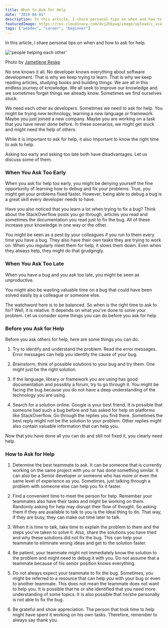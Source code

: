 ```yaml
---
title: When to Ask for Help
date: "2019-04-01"
description: In this article, I share personal tips on when and how to ask for help.
featuredImage: https://res.cloudinary.com/dvj2hbywq/image/upload/c_scale,w_800/v1554089772/jametlene-reskp-769516-unsplash-compressor_rayqfk.jpg
tags: ["webdev", "career", "beginner"]
---
```

In this article, I share personal tips on when and how to ask for help.

<picture>!['people helping each other'](https://res.cloudinary.com/dvj2hbywq/image/upload/c_scale,w_800/v1554089772/jametlene-reskp-769516-unsplash-compressor_rayqfk.jpg)

<figcaption>Photo by <a href="https://unsplash.com/photos/gVfGGb62Fpo?utm_source=unsplash&amp;utm_medium=referral&amp;utm_content=creditCopyText" class="">Jametlene Reskp</a></figcaption>
</picture>



No one knows it all. No developer knows everything about software development. That is why we keep trying to learn. That is why we keep reading articles, studying books and building things. We are all in this endless journey of knowledge. We all seek to improve our knowledge and we sometimes forget things we already know. Sometimes we find ourselves stuck.

We need each other as developers. Sometimes we need to ask for help. You might be trying new technology, learning a new language or framework. Maybe you just joined a new company. Maybe you are working on a task that you have never done before. In these scenarios, we might get stuck and might need the help of others. 

While it is important to ask for help, it also important to know the right time to ask to help. 

Asking too early and asking too late both have disadvantages. Let us discuss some of them.

<h3>When You Ask Too Early</h3>

When you ask for help too early, you might be denying yourself the fine opportunity of learning how to debug and fix your problems. True, you might get your problems fixed faster. However, being able to debug a bug is a great skill every developer needs to have. 

Have you also noticed that you learn a lot when trying to fix a bug? Think about the StackOverflow posts you go through, articles you read and sometimes the documentation you read just to fix the bug. All of these increase your knowledge in one way or the other.

You might be seen as a pest by your colleagues if you run to them every time you have a bug. They also have their own tasks they are trying to work on. When you regularly meet them for help, it slows them down. Even when they always help, they might do that grudgingly.

<h3>When You Ask Too Late</h3>
When you have a bug and you ask too late, you might be seen as unproductive. 

You might also be wasting valuable time on a bug that could have been solved easily by a colleague or someone else.

The watchword here is to be balanced. So when is the right time to ask to for? Well, it is relative. It depends on what you've done to solve your problem. Let us consider some things you can do before you ask for help.

<h3>Before you Ask for Help</h3>

Before you ask others for help, here are some things you can do.

1. Try to identify and understand the problem. Read the error messages. Error messages can help you identify the cause of your bug.

2. Brainstorm, think of possible solutions to your bug and try them. One might just be the right solution.

3. If the language, library or framework you are using has good documentation and possibly a forum, try to go through it. You might be facing the bug because you do not have a deep understanding of the technology you are using. 

4. Search for a solution online. Google is your best friend. It is possible that someone had such a bug before and has asked for help on platforms like StackOverflow. Go through the replies you find there. Sometimes the best reply might not be the solution to your problem. Other replies might also contain valuable information that can help you.


Now that you have done all you can do and still not fixed it, you clearly need help. 

<h3>How to Ask for Help</h3>

1. Determine the best teammate to ask. It can be someone that is currently working on the same project with you or has done something similar. It can also be a Senior developer or someone who has more or even the same level of experience as you. Sometimes, just talking through a problem with someone else can help you fix it faster.

2. Find a convenient time to meet the person for help. Remember your teammates also have their tasks and might be working on them. Randomly asking for help may disrupt their flow of thought. So asking them if they are available to talk to you is the ideal thing to do. That way, if they are busy, they can make out time later to talk.

3. When it is time to talk, take time to explain the problem to them and the steps you've taken to solve it. Also, share the solutions you have tried and why these solutions did not fix the bug. This can help your teammate to eliminate wrong ideas and get to the solution faster.

4. Be patient, your teammate might not immediately know the solution to the problem and might need to debug it with you. Do not assume that a teammate because of his senior position knows everything.

5. Do not always expect your teammate to fix the bug. Sometimes, you might be referred to a resource that can help you with your bug or even to another teammate. This does not mean the teammate does not want to help you. It is possible that he or she identified that you need more understanding of some topics. It is also possible that he/she personally is not able to fix the bug.

6. Be grateful and show appreciation. The person that took time to help might have spent it working on his own tasks. Therefore, remember to always say thank you.

